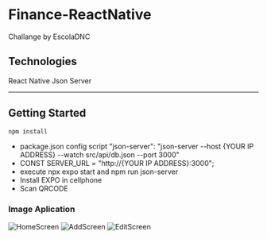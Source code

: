 # Finance-ReactNative
Challange by EscolaDNC

## Technologies 
React Native
Json Server

--------
## Getting Started
```bash
npm install
```
- package.json config script "json-server": "json-server --host {YOUR IP ADDRESS} --watch src/api/db.json --port 3000"
- CONST SERVER_URL = "http://{YOUR IP ADDRESS}:3000";
- execute npx expo start and npm run json-server
- Install EXPO in cellphone
- Scan QRCODE

### Image Aplication
![HomeScreen](https://github.com/vyoshio71/Finance-ReactNative/assets/116774749/af1f6172-2cd1-4867-a452-ac02bcf82273)
![AddScreen](https://github.com/vyoshio71/Finance-ReactNative/assets/116774749/683ba5b4-5b2b-4e39-9ce3-74427e36ca77)
![EditScreen](https://github.com/vyoshio71/Finance-ReactNative/assets/116774749/1762ad66-adc1-4897-8c84-12ba24aeb32c)
